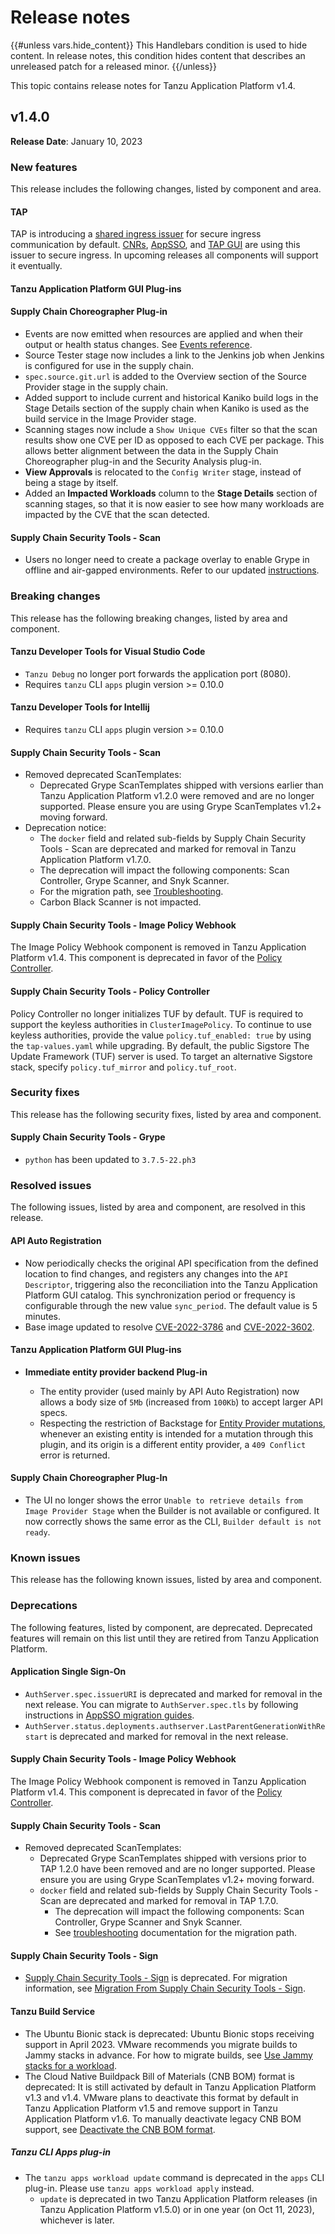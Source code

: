 # Release notes

{{#unless vars.hide_content}}
This Handlebars condition is used to hide content.
In release notes, this condition hides content that describes an unreleased patch for a released minor.
{{/unless}}

This topic contains release notes for Tanzu Application Platform v1.4.

## <a id='1-4-0'></a> v1.4.0

**Release Date**: January 10, 2023

### <a id='1-4-0-new-features'></a> New features

This release includes the following changes, listed by component and area.

#### <a id="1-4-0-tap-new-features"></a> TAP

TAP is introducing a [shared ingress issuer](security-and-compliance/ingress-certificates.hbs.md) for secure ingress communication by
default. [CNRs](cloud-native-runtimes/about.hbs.md), [AppSSO](app-sso/about.hbs.md), and [TAP GUI](tap-gui/about.hbs.md)
are using this issuer to secure ingress. In upcoming releases all components will support it eventually.

#### <a id="1-4-0-tap-gui-plugin-nf"></a> Tanzu Application Platform GUI Plug-ins

#### <a id='scc-plug-in-new-features'></a>Supply Chain Choreographer Plug-in

- Events are now emitted when resources are applied and when their output or health status changes. See [Events reference](scc/events.hbs.md).
- Source Tester stage now includes a link to the Jenkins job when Jenkins is configured for use
  in the supply chain.
- `spec.source.git.url` is added to the Overview section of the Source Provider stage in the
  supply chain.
- Added support to include current and historical Kaniko build logs in the Stage Details section of
  the supply chain when Kaniko is used as the build service in the Image Provider stage.
- Scanning stages now include a `Show Unique CVEs` filter so that the scan results show one CVE
  per ID as opposed to each CVE per package.
  This allows better alignment between the data in the Supply Chain Choreographer plug-in and the
  Security Analysis plug-in.
- **View Approvals** is relocated to the `Config Writer` stage, instead of being a stage by itself.
- Added an **Impacted Workloads** column to the **Stage Details** section of scanning stages, so that
  it is now easier to see how many workloads are impacted by the CVE that the scan detected.

#### <a id="1-4-0-scst-scan-new-features"></a> Supply Chain Security Tools - Scan
- Users no longer need to create a package overlay to enable Grype in offline and air-gapped environments. Refer to our updated [instructions](./partials/scst-scan/_offline-airgap.hbs.md).

### <a id='1-4-0-breaking-changes'></a> Breaking changes
This release has the following breaking changes, listed by area and component.

#### <a id="1-4-0-vscode-bc"></a> Tanzu Developer Tools for Visual Studio Code

- `Tanzu Debug` no longer port forwards the application port (8080).
- Requires `tanzu` CLI `apps` plugin version >= 0.10.0

#### <a id="1-4-0-intellij-bc"></a> Tanzu Developer Tools for Intellij

- Requires `tanzu` CLI `apps` plugin version >= 0.10.0

#### <a id="1-4-0-scst-scan-bc"></a> Supply Chain Security Tools - Scan

- Removed deprecated ScanTemplates:
  - Deprecated Grype ScanTemplates shipped with versions earlier than Tanzu Application Platform v1.2.0 were removed and are no longer supported. Please ensure you are using Grype ScanTemplates v1.2+ moving forward.
- Deprecation notice:
  - The `docker` field and related sub-fields by Supply Chain Security Tools - Scan are deprecated and marked for removal in Tanzu Application Platform v1.7.0.
  - The deprecation will impact the following components: Scan Controller, Grype Scanner, and Snyk Scanner.
  - For the migration path, see [Troubleshooting](scst-scan/observing.hbs.md#unable-to-pull-scanner-controller-images).
  - Carbon Black Scanner is not impacted.

#### <a id="1-4-0-ipw-bc"></a> Supply Chain Security Tools - Image Policy Webhook

The Image Policy Webhook component is removed in Tanzu Application Platform v1.4. This component is deprecated
in favor of the [Policy Controller](./scst-policy/overview.hbs.md).

#### <a id="1-4-0-policy-controller-bc"></a> Supply Chain Security Tools - Policy Controller

Policy Controller no longer initializes TUF by default. TUF is required to
support the keyless authorities in `ClusterImagePolicy`. To continue to use
keyless authorities, provide the value `policy.tuf_enabled:
true` by using the `tap-values.yaml` while upgrading. By default,
the public Sigstore The Update Framework (TUF) server is used. To
target an alternative Sigstore stack, specify `policy.tuf_mirror` and
`policy.tuf_root`.

### <a id='1-4-0-security-fixes'></a> Security fixes

This release has the following security fixes, listed by area and component.

#### <a id='1-4-0-scst-grype-fixes'></a> Supply Chain Security Tools - Grype
- `python` has been updated to `3.7.5-22.ph3`

### <a id='1-4-0-resolved-issues'></a> Resolved issues

The following issues, listed by area and component, are resolved in this release.

#### <a id="1-4-0-api-auto-registration-ri"></a> API Auto Registration

- Now periodically checks the original API specification from the defined location to find changes, and registers any changes into the `API Descriptor`, triggering also the reconciliation into the Tanzu Application Platform GUI catalog. This synchronization period or frequency is configurable through the new value `sync_period`. The default value is 5 minutes.
- Base image updated to resolve [CVE-2022-3786](https://nvd.nist.gov/vuln/detail/CVE-2022-3786) and [CVE-2022-3602](https://nvd.nist.gov/vuln/detail/CVE-2022-3602).

#### <a id="1-4-0-tap-gui-plugin-ri"></a> Tanzu Application Platform GUI Plug-ins

- **Immediate entity provider backend Plug-in**

  - The entity provider (used mainly by API Auto Registration) now allows a body size of `5Mb` (increased from `100Kb`) to accept larger API specs.
  - Respecting the restriction of Backstage for [Entity Provider mutations](https://backstage.io/docs/features/software-catalog/external-integrations#provider-mutations), whenever an existing entity is intended for a mutation through this plugin, and its origin is a different entity provider, a `409 Conflict` error is returned.

#### <a id="supply-chain-plugin-ri"></a> Supply Chain Choreographer Plug-In

- The UI no longer shows the error `Unable to retrieve details from Image Provider Stage` when the
  Builder is not available or configured. It now correctly shows the same error as the CLI,
  `Builder default is not ready`.

### <a id='1-4-0-known-issues'></a> Known issues

This release has the following known issues, listed by area and component.

### <a id='1-4-0-deprecations'></a> Deprecations

The following features, listed by component, are deprecated.
Deprecated features will remain on this list until they are retired from Tanzu Application Platform.

#### <a id="1-3-app-sso-deprecations"></a> Application Single Sign-On

  - `AuthServer.spec.issuerURI` is deprecated and marked for removal in the next release. You can migrate
    to `AuthServer.spec.tls` by following instructions in [AppSSO migration guides](app-sso/upgrades/index.md#migration-guides).
  - `AuthServer.status.deployments.authserver.LastParentGenerationWithRestart` is deprecated and marked
   for removal in the next release.

#### <a id="1-4-0-ipw-bc"></a> Supply Chain Security Tools - Image Policy Webhook

The Image Policy Webhook component is removed in Tanzu Application Platform v1.4. This component is deprecated
in favor of the [Policy Controller](./scst-policy/overview.hbs.md).

#### <a id="1-4-0-scst-scan-deprecations"></a> Supply Chain Security Tools - Scan

- Removed deprecated ScanTemplates:
  - Deprecated Grype ScanTemplates shipped with versions prior to TAP 1.2.0 have been removed and are no longer supported. Please ensure you are using Grype ScanTemplates v1.2+ moving forward.
  - `docker` field and related sub-fields by Supply Chain Security Tools - Scan are deprecated and marked for removal in TAP 1.7.0.
    - The deprecation will impact the following components: Scan Controller, Grype Scanner and Snyk Scanner.
    - See [troubleshooting](scst-scan/observing.hbs.md#unable-to-pull-scanner-controller-images) documentation for the migration path.

#### <a id="1-3-scst-sign-deprecations"></a> Supply Chain Security Tools - Sign

- [Supply Chain Security Tools - Sign](scst-sign/overview.md) is deprecated. For migration information, see [Migration From Supply Chain Security Tools - Sign](./scst-policy/migration.hbs.md).

#### <a id="1-3-tbs-deprecations"></a> Tanzu Build Service

- The Ubuntu Bionic stack is deprecated:
Ubuntu Bionic stops receiving support in April 2023.
VMware recommends you migrate builds to Jammy stacks in advance.
For how to migrate builds, see [Use Jammy stacks for a workload](tanzu-build-service/dependencies.md#using-jammy).
- The Cloud Native Buildpack Bill of Materials (CNB BOM) format is deprecated:
It is still activated by default in Tanzu Application Platform v1.3 and v1.4.
VMware plans to deactivate this format by default in Tanzu Application Platform v1.5
and remove support in Tanzu Application Platform v1.6.
To manually deactivate legacy CNB BOM support, see [Deactivate the CNB BOM format](tanzu-build-service/install-tbs.md#deactivate-cnb-bom).

##### <a id="1-3-apps-plugin-deprecations"></a> Tanzu CLI Apps plug-in

- The `tanzu apps workload update` command is deprecated in the `apps` CLI plug-in. Please use `tanzu apps workload apply` instead.
  - `update` is deprecated in two Tanzu Application Platform releases (in Tanzu Application Platform v1.5.0) or in one year (on Oct 11, 2023), whichever is later.
